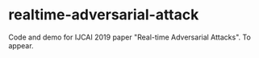 # realtime-adversarial-attack
Code and demo for IJCAI 2019 paper "Real-time Adversarial Attacks".
To appear.
